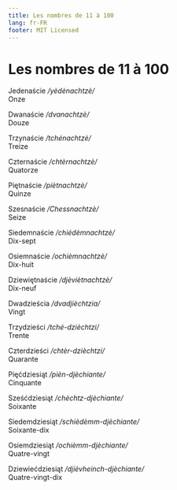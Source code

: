 ```yaml
---
title: Les nombres de 11 à 100
lang: fr-FR
footer: MIT Licensed
---
```


# Les nombres de 11 à 100

Jedenaście */yèdènachtzè/*  
Onze

Dwanaście */dvanachtzè/*  
Douze

Trzynaście */tchénachtzè/*  
Treize

Czternaście */chtèrnachtzè/*  
Quatorze

Piętnaście */piètnachtzè/*  
Quinze

Szesnaście */Chessnachtzè/*  
Seize

Siedemnaście */chiédèmnachtzè/*  
Dix-sept

Osiemnaście */ochièmnachtzè/*   
Dix-huit

Dziewiętnaście */djèviètnachtzè/*  
Dix-neuf

Dwadzieścia */dvadjièchtzia/*  
Vingt

Trzydzieści */tché-dzièchtzi/*  
Trente

Czterdzieści */chtèr-dzièchtzi/*  
Quarante

Pięćdziesiąt */pièn-djèchiante/*  
Cinquante

Sześćdziesiąt */chèchtz-djèchiante/*  
Soixante

Siedemdziesiąt */schièdèmm-djèchiante/*  
Soixante-dix

Osiemdziesiąt */ochièmm-djèchiante/*  
Quatre-vingt

Dziewiećdziesiąt */djièvheinch-djèchiante/*  
Quatre-vingt-dix